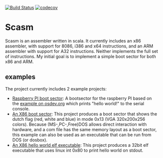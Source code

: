 [![Build Status](https://travis-ci.org/wernerschram/scasm.svg?branch=master)](https://travis-ci.org/wernerschram/scasm)
[![codecov](https://codecov.io/gh/wernerschram/scasm/branch/master/graph/badge.svg)](https://codecov.io/gh/wernerschram/scasm)

# Scasm
Scasm is an assembler written in scala. It currently includes an x86 assembler, with support for 8086, i386 and x64 instructions, 
and an ARM assembler with support for A32 instructions. Neither implements the full set of instructions. My initial goal is to
implement a simple boot sector for both x86 and ARM. 

## examples
The project currently includes 2 example projects:
- [Raspberry PI boot sector](examples/arm/bootRpi/src/main/scala/examples/assembler/arm): 
  A bootsector for the raspberry PI based on the [example on osdev.org](http://wiki.osdev.org/Raspberry_Pi_Bare_Bones) which prints "hello
  world!" to the serial console.
- [An X86 boot sector](examples/x86/bootFlag/src/main/scala/examples/assembler/bootFlag): 
  This project produces a boot sector that shows the dutch flag (red, white and blue) in mode 0x13 (VGA 320x200x256 colors). 
  Because (MS-,PC-,Free)DOS allows direct interaction with hardware, and a com file has the same memory layout as a boot sector, 
  this example can also be used as an executable that can be run from DOS (or dosbox).
- [An X86 hello world elf executable](examples/x86/helloWorld/src/main/scala/examples/assembler/x86/helloWorld):
  This project produces a 32bit elf executable that uses linux int 0x80 to print hello world on stdout.
